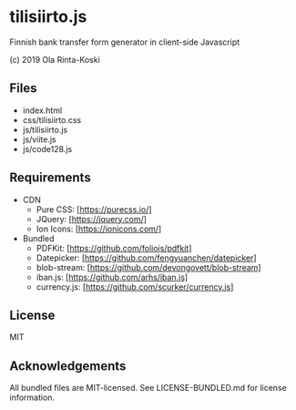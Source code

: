 # tilisiirto.js

Finnish bank transfer form generator in client-side Javascript

(c) 2019 Ola Rinta-Koski

## Files
* index.html
* css/tilisiirto.css
* js/tilisiirto.js
* js/viite.js
* js/code128.js

## Requirements
* CDN
  * Pure CSS: [https://purecss.io/]
  * JQuery: [https://jquery.com/]
  * Ion Icons: [https://ionicons.com/]
* Bundled 
  * PDFKit: [https://github.com/foliojs/pdfkit]
  * Datepicker: [https://github.com/fengyuanchen/datepicker]
  * blob-stream: [https://github.com/devongovett/blob-stream]
  * iban.js: [https://github.com/arhs/iban.js]
  * currency.js: [https://github.com/scurker/currency.js]

## License
MIT

## Acknowledgements
All bundled files are MIT-licensed. See LICENSE-BUNDLED.md for
license information.


